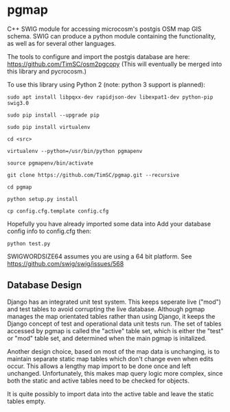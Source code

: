 pgmap
=====

C++ SWIG module for accessing microcosm's postgis OSM map GIS schema. SWIG can produce a python module containing the functionality, as well as for several other languages.

The tools to configure and import the postgis database are here: https://github.com/TimSC/osm2pgcopy (This will eventually be merged into this library and pycrocosm.)

To use this library using Python 2 (note: python 3 support is planned):

	sudo apt install libpqxx-dev rapidjson-dev libexpat1-dev python-pip swig3.0

	sudo pip install --upgrade pip

	sudo pip install virtualenv

	cd <src>

	virtualenv --python=/usr/bin/python pgmapenv

	source pgmapenv/bin/activate	

	git clone https://github.com/TimSC/pgmap.git --recursive

	cd pgmap

	python setup.py install

	cp config.cfg.template config.cfg

Hopefully you have already imported some data into Add your database config info to config.cfg then:

	python test.py

SWIGWORDSIZE64 assumes you are using a 64 bit platform. See https://github.com/swig/swig/issues/568

Database Design
---------------

Django has an integrated unit test system. This keeps seperate live ("mod") and test tables to avoid corrupting the live database. Although pgmap manages the map orientated tables rather than using Django, it keeps the Django concept of test and operational data unit tests run. The set of tables accessed by pgmap is called the "active" table set, which is either the "test" or "mod" table set, and determined when the main pgmap is initalized.

Another design choice, based on most of the map data is unchanging, is to maintain separate static map tables which don't change even when edits occur. This allows a lengthy map import to be done once and left unchanged. Unfortunately, this makes map query logic more complex, since both the static and active tables need to be checked for objects.

It is quite possibly to import data into the active table and leave the static tables empty.

